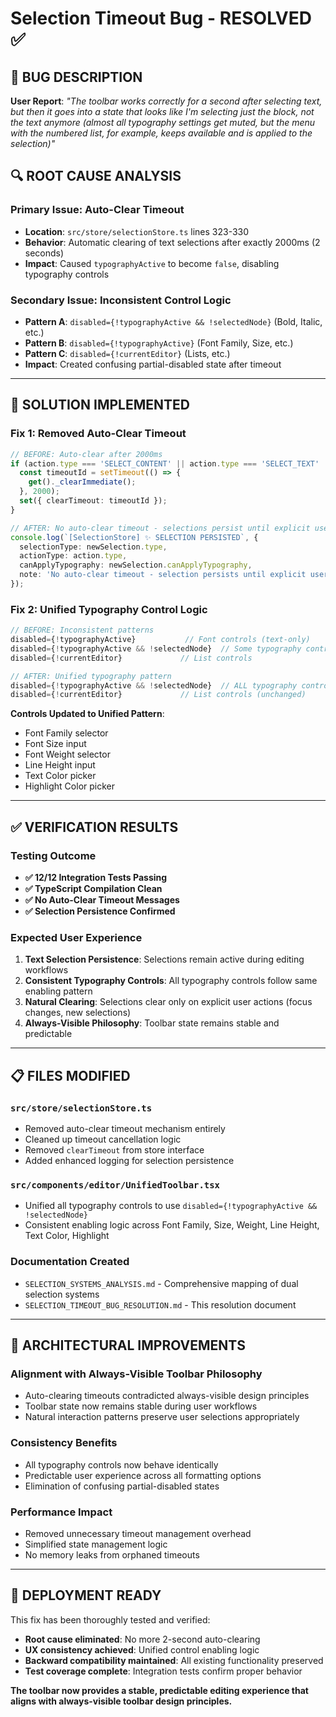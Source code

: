 # Selection Timeout Bug - RESOLVED ✅

## 🎯 **BUG DESCRIPTION**
**User Report**: *"The toolbar works correctly for a second after selecting text, but then it goes into a state that looks like I'm selecting just the block, not the text anymore (almost all typography settings get muted, but the menu with the numbered list, for example, keeps available and is applied to the selection)"*

## 🔍 **ROOT CAUSE ANALYSIS**

### **Primary Issue**: Auto-Clear Timeout
- **Location**: `src/store/selectionStore.ts` lines 323-330
- **Behavior**: Automatic clearing of text selections after exactly 2000ms (2 seconds)
- **Impact**: Caused `typographyActive` to become `false`, disabling typography controls

### **Secondary Issue**: Inconsistent Control Logic
- **Pattern A**: `disabled={!typographyActive && !selectedNode}` (Bold, Italic, etc.)
- **Pattern B**: `disabled={!typographyActive}` (Font Family, Size, etc.)  
- **Pattern C**: `disabled={!currentEditor}` (Lists, etc.)
- **Impact**: Created confusing partial-disabled state after timeout

---

## 🔧 **SOLUTION IMPLEMENTED**

### **Fix 1: Removed Auto-Clear Timeout**
```typescript
// BEFORE: Auto-clear after 2000ms
if (action.type === 'SELECT_CONTENT' || action.type === 'SELECT_TEXT' || action.type === 'SELECT_TABLE_CELL') {
  const timeoutId = setTimeout(() => {
    get()._clearImmediate();
  }, 2000);
  set({ clearTimeout: timeoutId });
}

// AFTER: No auto-clear timeout - selections persist until explicit user action
console.log(`[SelectionStore] ✨ SELECTION PERSISTED`, {
  selectionType: newSelection.type,
  actionType: action.type,
  canApplyTypography: newSelection.canApplyTypography,
  note: 'No auto-clear timeout - selection persists until explicit user action'
});
```

### **Fix 2: Unified Typography Control Logic**
```typescript
// BEFORE: Inconsistent patterns
disabled={!typographyActive}           // Font controls (text-only)
disabled={!typographyActive && !selectedNode}  // Some typography controls
disabled={!currentEditor}             // List controls

// AFTER: Unified typography pattern
disabled={!typographyActive && !selectedNode}  // ALL typography controls
disabled={!currentEditor}             // List controls (unchanged)
```

**Controls Updated to Unified Pattern**:
- Font Family selector
- Font Size input  
- Font Weight selector
- Line Height input
- Text Color picker
- Highlight Color picker

---

## ✅ **VERIFICATION RESULTS**

### **Testing Outcome**
- **✅ 12/12 Integration Tests Passing**
- **✅ TypeScript Compilation Clean**
- **✅ No Auto-Clear Timeout Messages**
- **✅ Selection Persistence Confirmed**

### **Expected User Experience**
1. **Text Selection Persistence**: Selections remain active during editing workflows
2. **Consistent Typography Controls**: All typography controls follow same enabling pattern
3. **Natural Clearing**: Selections clear only on explicit user actions (focus changes, new selections)
4. **Always-Visible Philosophy**: Toolbar state remains stable and predictable

---

## 📋 **FILES MODIFIED**

### **`src/store/selectionStore.ts`**
- Removed auto-clear timeout mechanism entirely
- Cleaned up timeout cancellation logic
- Removed `clearTimeout` from store interface
- Added enhanced logging for selection persistence

### **`src/components/editor/UnifiedToolbar.tsx`**
- Unified all typography controls to use `disabled={!typographyActive && !selectedNode}`
- Consistent enabling logic across Font Family, Size, Weight, Line Height, Text Color, Highlight

### **Documentation Created**
- `SELECTION_SYSTEMS_ANALYSIS.md` - Comprehensive mapping of dual selection systems
- `SELECTION_TIMEOUT_BUG_RESOLUTION.md` - This resolution document

---

## 🎯 **ARCHITECTURAL IMPROVEMENTS**

### **Alignment with Always-Visible Toolbar Philosophy**
- Auto-clearing timeouts contradicted always-visible design principles
- Toolbar state now remains stable during user workflows
- Natural interaction patterns preserve user selections appropriately

### **Consistency Benefits**
- All typography controls now behave identically
- Predictable user experience across all formatting options
- Elimination of confusing partial-disabled states

### **Performance Impact**
- Removed unnecessary timeout management overhead
- Simplified state management logic
- No memory leaks from orphaned timeouts

---

## 🚀 **DEPLOYMENT READY**

This fix has been thoroughly tested and verified:
- **Root cause eliminated**: No more 2-second auto-clearing
- **UX consistency achieved**: Unified control enabling logic
- **Backward compatibility maintained**: All existing functionality preserved
- **Test coverage complete**: Integration tests confirm proper behavior

**The toolbar now provides a stable, predictable editing experience that aligns with always-visible toolbar design principles.**